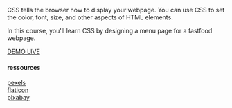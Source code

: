 CSS tells the browser how to display your webpage. You can use CSS to set the color, font, size, and other aspects of HTML elements.

In this course, you'll learn CSS by designing a menu page for a fastfood webpage.


[DEMO LIVE](https://usri-rshid.github.io/menu/)
<br/>

#### ressources
[pexels](https://www.pexels.com/fr-fr/photo/nourriture-aliments-salade-repas-6605785/)<br>
[flaticon](https://www.flaticon.com/search?word=drink)<br>
[pixabay](https://pixabay.com/fr/images/search/food/?pagi=3)